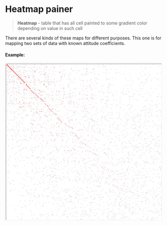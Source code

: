 # Heatmap painer

> **Heatmap** - table that has all cell painted to some gradient color depending on value in such cell

There are several kinds of these maps for different purposes. 
This one is for mapping two sets of data with known attitude coefficients.

#### Example: 

![example](heatmap.jpg)
